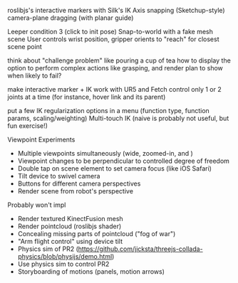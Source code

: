roslibjs's interactive markers with Silk's IK 
Axis snapping (Sketchup-style)
camera-plane dragging (with planar guide)

Leeper condition 3 (click to init pose)
Snap-to-world with a fake mesh scene
User controls wrist position, gripper orients to "reach" for closest scene point

think about "challenge problem" like pouring a cup of tea
how to display the option to perform complex actions like grasping, and render plan to show when likely to fail?

make interactive marker + IK work with UR5 and Fetch
control only 1 or 2 joints at a time (for instance, hover link and its parent) 

put a few IK regularization options in a menu (function type, function params, scaling/weighting) 
Multi-touch IK (naive is probably not useful, but fun exercise!) 

Viewpoint Experiments 
- Multiple viewpoints simultaneously (wide, zoomed-in, and )
- Viewpoint changes to be perpendicular to controlled degree of freedom
- Double tap on scene element to set camera focus (like iOS Safari) 
- Tilt device to swivel camera 
- Buttons for different camera perspectives 
- Render scene from robot's perspective 

Probably won't impl 
- Render textured KinectFusion mesh 
- Render pointcloud (roslibjs shader) 
- Concealing missing parts of pointcloud ("fog of war") 
- "Arm flight control" using device tilt 
- Physics sim of PR2 (https://github.com/jicksta/threejs-collada-physics/blob/physijs/demo.html) 
- Use physics sim to control PR2 
- Storyboarding of motions (panels, motion arrows) 
